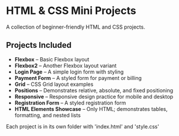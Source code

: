 # HTML & CSS Mini Projects

A collection of beginner-friendly HTML and CSS projects.

## Projects Included

- **Flexbox** – Basic Flexbox layout
- **Flexbox2** – Another Flexbox layout variant
- **Login Page** – A simple login form with styling
- **Payment Form** – A styled form for payment or billing
- **Grid** – CSS Grid layout examples
- **Positions** – Demonstrates relative, absolute, and fixed positioning
- **Responsive** – Responsive design practice for mobile and desktop
- **Registration Form** – A styled registration form
- **HTML Elements Showcase** – Only HTML; demonstrates tables, formatting, and nested lists

Each project is in its own folder with 'index.html' and 'style.css'
